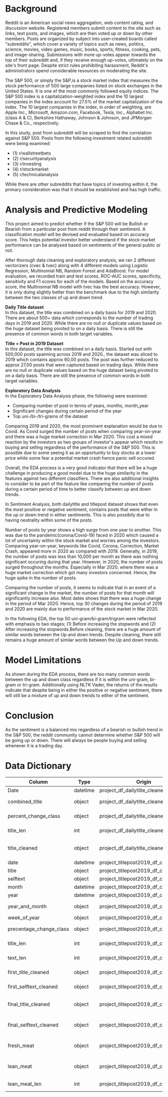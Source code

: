 # Background
Reddit is an American social news aggregation, web content rating, and discussion website. Registered members submit content to the site such as links, text posts, and images, which are then voted up or down by other members. Posts are organized by subject into user-created boards called "subreddits", which cover a variety of topics such as news, politics, science, movies, video games, music, books, sports, fitness, cooking, pets, and image-sharing. Submissions with more up-votes appear towards the top of their subreddit and, if they receive enough up-votes, ultimately on the site's front page. Despite strict rules prohibiting harassment, Reddit's administrators spend considerable resources on moderating the site.

The S&P 500, or simply the S&P,is a stock market index that measures the stock performance of 500 large companies listed on stock exchanges in the United States. It is one of the most commonly followed equity indices. The S&P 500 index is a capitalization-weighted index and the 10 largest companies in the index account for 27.5% of the market capitalization of the index. The 10 largest companies in the index, in order of weighting, are Apple Inc., Microsoft, Amazon.com, Facebook, Tesla, Inc., Alphabet Inc. (class A & C), Berkshire Hathaway, Johnson & Johnson, and JPMorgan Chase & Co., respectively. 

In this study, post from subreddit will be scraped to find the correlation against S&P 500. Posts from the following investment related subreddit were being examined:
- (1) r/wallstreetbets
- (2) r/securityanalysis
- (3) r/investing 
- (4) r/stockmarket
- (5) r/technicalanalysis 

While there are other subreddits that have topics of investing within it, the primary consideration was that it should be established and has high traffic.


# Analysis and Predictive Modeling

This project aimed to predict whether if the S&P 500 will be Bullish or Bearish from a particular post from reddit through their sentiment. A classification model will be devised and evaluated based on accuracy score. This helps potential investor better understand if the stock market performance can be analysed based on sentiments of the general public or not.

After thorough data cleaning and exploratory analysis, we ran 2 different vectorizers (cvec & tvec) along with 4 different models using Logistic Regression, Multinomial NB, Random Forest and AdaBoost. For model evaluation, we recorded train and test scores, ROC-AUC scores, specificity, sensitivity and F1 scores for each of the models. Based on the accuracy score, the Multinomial NB model with tvec has the best accuracy. However, it is only doing slightly better than the benchmark due to the high similarity between the two classes of up and down trend.

**Daily Title dataset**<br>
In this dataset, the title was combined on a daily basis for 2019 and 2020. There are about 500+ data which corresponds to the number of trading days in 2019 and 2020. While there are no null or duplicate values based on the huge dataset being pivoted to on a daily basis. There is still the presence of common words in both target variables. 

**Title + Post in 2019 Dataset**<br>
In this dataset, the title was combined on a daily basis. Started out with 500,000 posts spanning across 2019 and 2020., the dataset was sliced to 2019 which contains approx 60,00 posts. The post was further reduced to approx 27,00 posts that were captured based on trading days. While there are no null or duplicate values based on the huge dataset being pivoted to on a daily basis. There are still the presence of common words in both target variables. 

**Exploratory Data Analysis**<br>
In the Exploratory Data Analysis phase, the following were examined:
- Comparing number of post in terms of years, months, month_year
- Significant changes during certain period of the year
- Top uni-/bi-/tri-grams of the dataset

Comparing 2019 and 2020, the most prominent explanation would be due to Covid. As Covid surged the number of posts when comparing year-on-year and there was a huge market correction in Mar 2020. This cost a mixed reaction by the investors as two groups of investor's appear which results in buying and selling regardless of the performance of the S&P 500. This is possible due to some seeing it as an opportunity to buy stocks at a lower price while some fear a potential market crash hence panic sell occured. 

Overall, the EDA process is a very good indicator that there will be a huge challenge in producing a good model due to the huge similarity in the features against two different classifiers. There are also additional insights to consider to be part of the feature like comparing the number of posts during a certain period of time to better classify between up and down trends.

In Sentiment Analysis, both dailytitle and titlepost dataset shows that even the most positive or negative sentiment, contains posts that were either in the up or down trend in either sentiments. This is also possibily due to having neutrality within some of the posts. 

Number of posts by year shows a high surge from one year to another. This was due to the pandemic(corona/Covid-19) faced in 2020 which caused a lot of uncertainty within the stock market and worries among the investors. Comparing year-on-year, keywords like Covid, Corona, Correction, Market Crash, appeared more in 2020 as compared with 2019. Generally, in 2019, the number of posts was less than 10,000 per month as there was nothing significant occuring during that year. However, in 2020, the number of posts surged throughout the months. Especially in Mar 2020, where there was a huge market correction which got many investors concerned. Hence, the huge spike in the number of posts.

Comparing the number of posts, it seems to indicate that in an event of a significant change in the market, the number of posts for that month will significantly increase also. Most dates shows that there was a huge change in the period of Mar 2020. Hence, top 30 changes during the period of 2019 and 2020 are mainly due to performance of the stock market in Mar 2020.

In the following EDA, the top 50 uni-gram/bi-gram/trigram were reflected with emphasis to two stages; (1) Before increasing the stopwords and (2) After increasing the stopwords.Before cleaning, there are a huge amount of similar words between the Up and down trends. Despite cleaning, there still remains a huge amount of similar words between the Up and down trends. 


# Model Limitations

As shown during the EDA process, there are too many common words between the up and down class regardless if it is within the uni-gram, bi-gram or tri-gram. Additionally using NLTK Vader, the returns of the results indicate that despite being in either the positive or negative sentiment, there will still be a mixture of up and down trends to either of the sentiment.

# Conclusion
As the sentiment is a balanced mix regardless of a bearish or bullish trend in the S&P 500, the reddit community cannot determine whether S&P 500 will be going up or down. There will always be people buying and selling whenever it is a trading day. 


# Data Dictionary
| Column          | Type     | Origin                                         | Description                             |
|-----------------|----------|------------------------------------------------|-----------------------------------------|
| Date            | datetime | project_df_dailytitle_cleaned.csv              |  Date of Post                           |
| combined_title      | object | project_df_dailytitle_cleaned.csv | Title combined on daily basis |
| percent_change_class | object | project_df_dailytitle_cleaned.csv | Target variable for up and down trend |
| title_len | int | project_df_dailytitle_cleaned.csv | Length of the cleaned_title |
| title_cleaned |object | project_df_dailytitle_cleaned.csv | combined_title which has been preprocessed |
| date | datetime | project_titlepost2019_df_cleaned.csv | date of post |
| title | object | project_titlepost2019_df_cleaned.csv | title of post |
| selftext | object | project_titlepost2019_df_cleaned.csv | body of post |
| month | datetime | project_titlepost2019_df_cleaned.csv | month of the post |
| year | datetime | project_titlepost2019_df_cleaned.csv | year of post |
| year_and_month | object | project_titlepost2019_df_cleaned.csv | month of a particular year |
| week_of_year | object | project_titlepost2019_df_cleaned.csv | week of the year |
| precentage_change_class | object | project_titlepost2019_df_cleaned.csv | Target variable for up and down trend |
| title_len | int | project_titlepost2019_df_cleaned.csv | Length of the title of post |
| text_len | int | project_titlepost2019_df_cleaned.csv | Length of the body of post |
| first_title_cleaned | object |  project_titlepost2019_df_cleaned.csv | Initial preprocessing of title of post |
| first_selftext_cleaned | object | project_titlepost2019_df_cleaned.csv | Initial preprocessing of body of post |
| final_title_cleaned | object |  project_titlepost2019_df_cleaned.csv | Updated preprocessing of title of post |
| final_selftext_cleaned | object | project_titlepost2019_df_cleaned.csv | Updated preprocessing of body of post |
| fresh_meat | object | project_titlepost2019_df_cleaned.csv | Combination of first_title_cleaned & first_selftext_cleaned|
| lean_meat | object | project_titlepost2019_df_cleaned.csv | Combination of final_title_cleaned & final_selftext_cleaned|
| lean_meat_len | int | project_titlepost2019_df_cleaned.csv | Length of the lean_meat |
